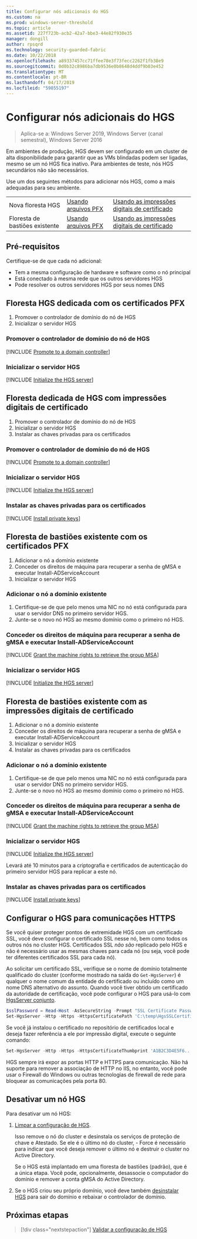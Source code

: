 ```yaml
---
title: Configurar nós adicionais do HGS
ms.custom: na
ms.prod: windows-server-threshold
ms.topic: article
ms.assetid: 227f723b-acb2-42a7-bbe3-44e82f930e35
manager: dongill
author: rpsqrd
ms.technology: security-guarded-fabric
ms.date: 10/22/2018
ms.openlocfilehash: a89337457cc71ffee78e3f73fecc2262f1fb38e9
ms.sourcegitcommit: 0d0b32c8986ba7db9536e0b8648d4ddf9b03e452
ms.translationtype: MT
ms.contentlocale: pt-BR
ms.lasthandoff: 04/17/2019
ms.locfileid: "59855197"
---
```

# <a name="configure-additional-hgs-nodes"></a>Configurar nós adicionais do HGS

>Aplica-se a: Windows Server 2019, Windows Server (canal semestral), Windows Server 2016

Em ambientes de produção, HGS devem ser configurado em um cluster de alta disponibilidade para garantir que as VMs blindadas podem ser ligadas, mesmo se um nó HGS fica inativo. Para ambientes de teste, nós HGS secundários não são necessários.

Use um dos seguintes métodos para adicionar nós HGS, como a mais adequadas para seu ambiente.

|                |                         |                              | 
|----------------|-------------------------|------------------------------|
|Nova floresta HGS  | [Usando arquivos PFX](#dedicated-hgs-forest-with-pfx-certificates) | [Usando as impressões digitais de certificado](#dedicated-hgs-forest-with-certificate-thumbprints) |
|Floresta de bastiões existente |  [Usando arquivos PFX](#existing-bastion-forest-with-pfx-certificates) | [Usando as impressões digitais de certificado](#existing-bastion-forest-with-certificate-thumbprints) |

## <a name="prerequisites"></a>Pré-requisitos

Certifique-se de que cada nó adicional: 
- Tem a mesma configuração de hardware e software como o nó principal 
- Está conectado à mesma rede que os outros servidores HGS
- Pode resolver os outros servidores HGS por seus nomes DNS

## <a name="dedicated-hgs-forest-with-pfx-certificates"></a>Floresta HGS dedicada com os certificados PFX

1. Promover o controlador de domínio do nó de HGS
2. Inicializar o servidor HGS

### <a name="promote-the-hgs-node-to-a-domain-controller"></a>Promover o controlador de domínio do nó de HGS

[!INCLUDE [Promote to a domain controller](../../../includes/guarded-fabric-promote-domain-controller.md)] 

### <a name="initialize-the-hgs-server"></a>Inicializar o servidor HGS

[!INCLUDE [Initialize the HGS server](../../../includes/guarded-fabric-initialize-hgs-on-the-node.md)] 

## <a name="dedicated-hgs-forest-with-certificate-thumbprints"></a>Floresta dedicada de HGS com impressões digitais de certificado
 
1. Promover o controlador de domínio do nó de HGS
2. Inicializar o servidor HGS
3. Instalar as chaves privadas para os certificados

### <a name="promote-the-hgs-node-to-a-domain-controller"></a>Promover o controlador de domínio do nó de HGS

[!INCLUDE [Promote to a domain controller](../../../includes/guarded-fabric-promote-domain-controller.md)] 

### <a name="initialize-the-hgs-server"></a>Inicializar o servidor HGS

[!INCLUDE [Initialize the HGS server](../../../includes/guarded-fabric-initialize-hgs-on-the-node.md)] 

### <a name="install-the-private-keys-for-the-certificates"></a>Instalar as chaves privadas para os certificados

[!INCLUDE [Install private keys](../../../includes/guarded-fabric-install-private-keys.md)]

## <a name="existing-bastion-forest-with-pfx-certificates"></a>Floresta de bastiões existente com os certificados PFX

1. Adicionar o nó a domínio existente
2. Conceder os direitos de máquina para recuperar a senha de gMSA e executar Install-ADServiceAccount
3. Inicializar o servidor HGS

### <a name="join-the-node-to-the-existing-domain"></a>Adicionar o nó a domínio existente

1. Certifique-se de que pelo menos uma NIC no nó está configurada para usar o servidor DNS no primeiro servidor HGS.
2. Junte-se o novo nó HGS ao mesmo domínio como o primeiro nó HGS. 

### <a name="grant-the-machine-rights-to-retrieve-gmsa-password-and-run-install-adserviceaccount"></a>Conceder os direitos de máquina para recuperar a senha de gMSA e executar Install-ADServiceAccount

[!INCLUDE [Grant the machine rights to retrieve the group MSA](../../../includes/guarded-fabric-grant-machine-rights-to-retrieve-gmsa.md)] 

### <a name="initialize-the-hgs-server"></a>Inicializar o servidor HGS

[!INCLUDE [Initialize the HGS server](../../../includes/guarded-fabric-initialize-hgs-on-the-node.md)] 

## <a name="existing-bastion-forest-with-certificate-thumbprints"></a>Floresta de bastiões existente com as impressões digitais de certificado

1. Adicionar o nó a domínio existente
2. Conceder os direitos de máquina para recuperar a senha de gMSA e executar Install-ADServiceAccount
3. Inicializar o servidor HGS
4. Instalar as chaves privadas para os certificados

### <a name="join-the-node-to-the-existing-domain"></a>Adicionar o nó a domínio existente

1. Certifique-se de que pelo menos uma NIC no nó está configurada para usar o servidor DNS no primeiro servidor HGS.
2. Junte-se o novo nó HGS ao mesmo domínio como o primeiro nó HGS. 

### <a name="grant-the-machine-rights-to-retrieve-gmsa-password-and-run-install-adserviceaccount"></a>Conceder os direitos de máquina para recuperar a senha de gMSA e executar Install-ADServiceAccount

[!INCLUDE [Grant the machine rights to retrieve the group MSA](../../../includes/guarded-fabric-grant-machine-rights-to-retrieve-gmsa.md)] 

### <a name="initialize-the-hgs-server"></a>Inicializar o servidor HGS

[!INCLUDE [Initialize the HGS server](../../../includes/guarded-fabric-initialize-hgs-on-the-node.md)] 

Levará até 10 minutos para a criptografia e certificados de autenticação do primeiro servidor HGS para replicar a este nó.

### <a name="install-the-private-keys-for-the-certificates"></a>Instalar as chaves privadas para os certificados

[!INCLUDE [Install private keys](../../../includes/guarded-fabric-install-private-keys.md)]

## <a name="configure-hgs-for-https-communications"></a>Configurar o HGS para comunicações HTTPS

Se você quiser proteger pontos de extremidade HGS com um certificado SSL, você deve configurar o certificado SSL nesse nó, bem como todos os outros nós no cluster HGS.
Certificados SSL *não são* replicado pelo HGS e não é necessário usar as mesmas chaves para cada nó (ou seja, você pode ter diferentes certificados SSL para cada nó).

Ao solicitar um certificado SSL, verifique se o nome de domínio totalmente qualificado do cluster (conforme mostrado na saída do `Get-HgsServer`) é qualquer o nome comum da entidade do certificado ou incluído como um nome DNS alternativo do assunto.
Quando você tiver obtido um certificado da autoridade de certificação, você pode configurar o HGS para usá-lo com [HgsServer conjunto](https://technet.microsoft.com/itpro/powershell/windows/hgsserver/set-hgsserver).

```powershell
$sslPassword = Read-Host -AsSecureString -Prompt "SSL Certificate Password"
Set-HgsServer -Http -Https -HttpsCertificatePath 'C:\temp\HgsSSLCertificate.pfx' -HttpsCertificatePassword $sslPassword
```

Se você já instalou o certificado no repositório de certificados local e deseja fazer referência a ele por impressão digital, execute o seguinte comando:

```powershell
Set-HgsServer -Http -Https -HttpsCertificateThumbprint 'A1B2C3D4E5F6...'
```

HGS sempre irá expor as portas HTTP e HTTPS para comunicação.
Não há suporte para remover a associação de HTTP no IIS, no entanto, você pode usar o Firewall do Windows ou outras tecnologias de firewall de rede para bloquear as comunicações pela porta 80.

## <a name="decommission-an-hgs-node"></a>Desativar um nó HGS

Para desativar um nó HGS:

1. [Limpar a configuração de HGS](guarded-fabric-manage-hgs.md#clearing-the-hgs-configuration).

   Isso remove o nó do cluster e desinstala os serviços de proteção de chave e Atestado. 
   Se ele é o último nó do cluster, - Force é necessário para indicar que você deseja remover o último nó e destruir o cluster no Active Directory. 
   
   Se o HGS está implantado em uma floresta de bastiões (padrão), que é a única etapa. 
   Você pode, opcionalmente, desassocie o computador do domínio e remover a conta gMSA do Active Directory.

1. Se o HGS criou seu próprio domínio, você deve também [desinstalar HGS](guarded-fabric-manage-hgs.md#clearing-the-hgs-configuration) para sair do domínio e rebaixar o controlador de domínio.



## <a name="next-step"></a>Próximas etapas

>[!div class="nextstepaction"]
[Validar a configuração de HGS](guarded-fabric-verify-hgs-configuration.md)

